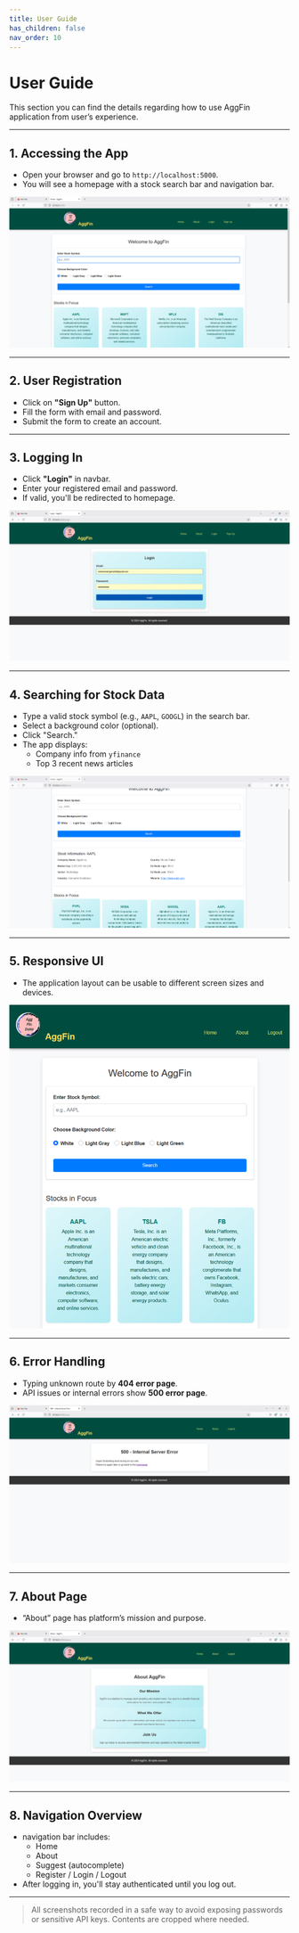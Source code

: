 ```yaml
---
title: User Guide
has_children: false
nav_order: 10
---
```


# User Guide

This section you can find the details regarding how to use AggFin application from user’s experience.

---

## 1. Accessing the App

- Open your browser and go to `http://localhost:5000`.
- You will see a homepage with a stock search bar and navigation bar.

![Homepage](../../pictures/home.png)

---

## 2. User Registration

- Click on **"Sign Up"** button.
- Fill the form with email and password.
- Submit the form to create an account.


---

## 3. Logging In

- Click **"Login"** in navbar.
- Enter your registered email and password.
- If valid, you'll be redirected to homepage.

![Login](../../pictures/login.png)

---

## 4. Searching for Stock Data

- Type a valid stock symbol (e.g., `AAPL`, `GOOGL`) in the search bar.
- Select a background color (optional).
- Click "Search."
- The app displays:
  - Company info from `yfinance`
  - Top 3 recent news articles

![Stock Search](../../pictures/stocksearch.png)

---

## 5. Responsive UI

- The application layout can be usable to different screen sizes and devices.

![Responsive UI](../../pictures/responding%20for%20all%20devices.png)

---

## 6. Error Handling

- Typing unknown route by **404 error page**.
- API issues or internal errors show **500 error page**.

![Error 500](../../pictures/error.png)

---

## 7. About Page

- “About” page has platform’s mission and purpose.

![About Page](../../pictures/about.png)

---

## 8. Navigation Overview

- navigation bar includes:
  - Home
  - About
  - Suggest (autocomplete)
  - Register / Login / Logout
- After logging in, you'll stay authenticated until you log out.

---

> All screenshots recorded in a safe way to avoid exposing passwords or sensitive API keys. Contents are cropped where needed.
